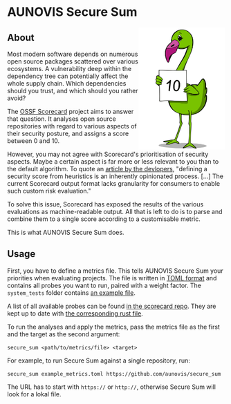 # AUNOVIS Secure Sum

<img align="right" src="https://raw.githubusercontent.com/aunovis/secure_sum/main/img/secure_sam.svg" alt="Secure Sam, Secure Sum's mascot" width="200"/>

## About

Most modern software depends on numerous open source packages scattered over various ecosystems. A vulnerability deep within the dependency tree can potentially affect the whole supply chain. Which dependencies should you trust, and which should you rather avoid?

The [OSSF Scorecard](https://github.com/ossf/scorecard) project aims to answer that question. It analyses open source repositories with regard to various aspects of their security posture, and assigns a score between 0 and 10.

However, you may not agree with Scorecard's prioritisation of security aspects. Maybe a certain aspect is far more or less relevant to you than to the default algorithm. To quote an [article by the devlopers](https://openssf.org/blog/2024/04/17/beyond-scores-with-openssf-scorecard-granular-structured-results-for-custom-policy-enforcement/), "defining a security score from heuristics is an inherently opinionated process. [...] The current Scorecard output format lacks granularity for consumers to enable such custom risk evaluation."

To solve this issue, Scorecard has exposed the results of the various evaluations as machine-readable output. All that is left to do is to parse and combine them to a single score according to a customisable metric.

This is what AUNOVIS Secure Sum does.

## Usage

First, you have to define a metrics file. This tells AUNOVIS Secure Sum your priorities when evaluating projects. The file is written in [TOML format](https://toml.io/) and contains all probes you want to run, paired with a weight factor. The `system_tests` folder contains [an example file](https://github.com/aunovis/secure_sum/blob/main/system_tests/example_metrics.toml).

A list of all available probes can be found [in the scorecard repo](https://github.com/ossf/scorecard/tree/main/probes). They are kept up to date with [the corresponding rust file](https://github.com/aunovis/secure_sum/blob/main/src/metric.rs).

To run the analyses and apply the metrics, pass the metrics file as the first and the target as the second argument:
```
secure_sum <path/to/metrics/file> <target>
```

For example, to run Secure Sum against a single repository, run:
```
secure_sum example_metrics.toml https://github.com/aunovis/secure_sum
```
The URL has to start with `https://` or `http://`, otherwise Secure Sum will look for a lokal file.

